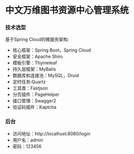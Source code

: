 # 中文万维图书资源中心管理系统

### 技术选型
基于Spring Cloud的微服务架构:

* 核心框架：Spring Boot，Spring Cloud
* 安全框架：Apache Shiro
* 模板引擎：Thymeleaf
* 持久层框架：MyBatis
* 数据库和连接池：MySQL，Druid
* 定时任务:Quartz
* 工具类：Fastjson
* 分页插件：PageHelper
* 接口管理：Swagger2
* 验证码插件：Kaptcha

### 后台
* 访问地址：http://localhost:8080/login
* 用户名：admin
* 密码：123456